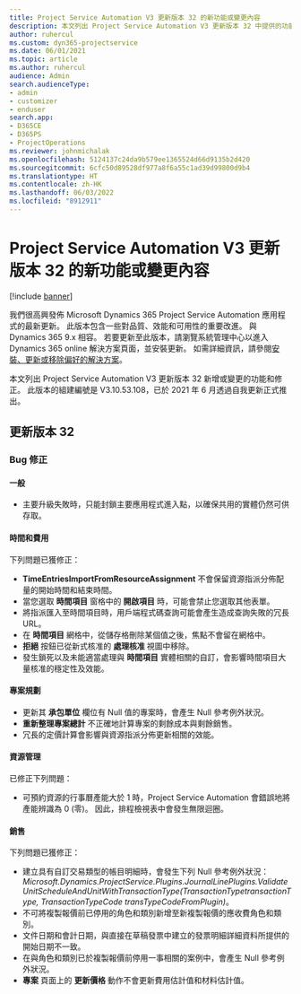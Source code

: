 ```yaml
---
title: Project Service Automation V3 更新版本 32 的新功能或變更內容
description: 本文列出 Project Service Automation V3 更新版本 32 中提供的功能和修正。
author: ruhercul
ms.custom: dyn365-projectservice
ms.date: 06/01/2021
ms.topic: article
ms.author: ruhercul
audience: Admin
search.audienceType:
- admin
- customizer
- enduser
search.app:
- D365CE
- D365PS
- ProjectOperations
ms.reviewer: johnmichalak
ms.openlocfilehash: 5124137c24da9b579ee1365524d66d9135b2d420
ms.sourcegitcommit: 6cfc50d89528df977a8f6a55c1ad39d99800d9b4
ms.translationtype: HT
ms.contentlocale: zh-HK
ms.lasthandoff: 06/03/2022
ms.locfileid: "8912911"
---
```

# <a name="whats-new-or-changed-in-project-service-automation-update-release-32-v3"></a>Project Service Automation V3 更新版本 32 的新功能或變更內容

[!include [banner](../includes/psa-now-project-operations.md)]

我們很高興發佈 Microsoft Dynamics 365 Project Service Automation 應用程式的最新更新。 此版本包含一些對品質、效能和可用性的重要改進。 與 Dynamics 365 9.x 相容。 若要更新至此版本，請瀏覽系統管理中心以進入 Dynamics 365 online 解決方案頁面，並安裝更新。 如需詳細資訊，請參閱[安裝、更新或移除偏好的解決方案](/power-platform/admin/install-remove-preferred-solution)。

本文列出 Project Service Automation V3 更新版本 32 新增或變更的功能和修正。 此版本的組建編號是 V3.10.53.108，已於 2021 年 6 月透過自我更新正式推出。

## <a name="update-release-32"></a>更新版本 32

### <a name="bug-fixes"></a>Bug 修正

#### <a name="general"></a>一般

- 主要升級失敗時，只能封鎖主要應用程式進入點，以確保共用的實體仍然可供存取。

#### <a name="time-and-expense"></a>時間和費用

下列問題已獲修正：

- **TimeEntriesImportFromResourceAssignment** 不會保留資源指派分佈配量的開始時間和結束時間。
- 當您選取 **時間項目** 窗格中的 **開啟項目** 時，可能會禁止您選取其他表單。
- 將指派匯入至時間項目時，用戶端程式碼查詢可能會產生造成查詢失敗的冗長 URL。
- 在 **時間項目** 網格中，從儲存格刪除某個值之後，焦點不會留在網格中。
- **拒絕** 按鈕已從新式核准的 **處理核准** 視圖中移除。
- 發生鎖死以及未能適當處理與 **時間項目** 實體相關的自訂，會影響時間項目大量核准的穩定性及效能。

#### <a name="project-planning"></a>專案規劃

- 更新其 **承包單位** 欄位有 Null 值的專案時，會產生 Null 參考例外狀況。
- **重新整理專案總計** 不正確地計算專案的剩餘成本與剩餘銷售。
- 冗長的定價計算會影響與資源指派分佈更新相關的效能。

#### <a name="resource-management"></a>資源管理

已修正下列問題：

- 可預約資源的行事曆產能大於 1 時，Project Service Automation 會錯誤地將產能辨識為 0 (零)。 因此，排程檢視表中會發生無限迴圈。

#### <a name="sales"></a>銷售

下列問題已獲修正：

- 建立具有自訂交易類型的帳目明細時，會發生下列 Null 參考例外狀況：*Microsoft.Dynamics.ProjectService.Plugins.JournalLinePlugins.ValidateUnitScheduleAndUnitWithTransactionType(TransactionTypetransactionType, TransactionTypeCode transTypeCodeFromPlugin)*。
- 不可將複製報價前已停用的角色和類別新增至新複製報價的應收費角色和類別。
- 文件日期和會計日期，與直接在草稿發票中建立的發票明細詳細資料所提供的開始日期不一致。
- 在與角色和類別已於複製報價前停用一事相關的案例中，會產生 Null 參考例外狀況。
- **專案** 頁面上的 **更新價格** 動作不會更新費用估計值和材料估計值。
